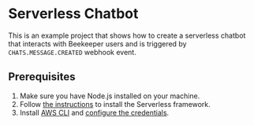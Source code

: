# Serverless Chatbot

This is an example project that shows how to create a serverless chatbot that interacts with Beekeeper users and is triggered by `CHATS.MESSAGE.CREATED` webhook event.

## Prerequisites 
1. Make sure you have Node.js installed on your machine.
2. Follow [the instructions](https://serverless.com/framework/docs/providers/aws/guide/installation/) to install the Serverless framework.
3. Install [AWS CLI](https://docs.aws.amazon.com/cli/latest/userguide/install-cliv2.html) and [configure the credentials](https://docs.aws.amazon.com/cli/latest/userguide/install-cliv2.html).

